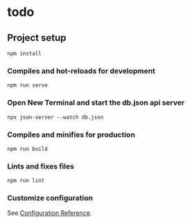 # todo

## Project setup
```
npm install
```

### Compiles and hot-reloads for development
```
npm run serve
```
### Open New Terminal and start the db.json api server
```
npx json-server --watch db.json
```

### Compiles and minifies for production
```
npm run build
```

### Lints and fixes files
```
npm run lint
```

### Customize configuration
See [Configuration Reference](https://cli.vuejs.org/config/).
